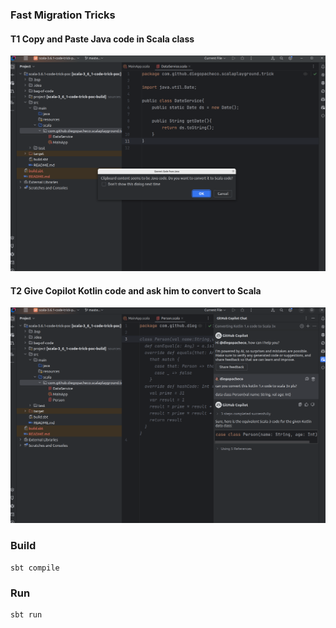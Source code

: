 ### Fast Migration Tricks

#### T1 Copy and Paste Java code in Scala class

<img src="trick-1-java.png" />

#### T2 Give Copilot Kotlin code and ask him to convert to Scala

<img src="trick-2-copilot.png" />

### Build
```
sbt compile
```

### Run
```
sbt run
```